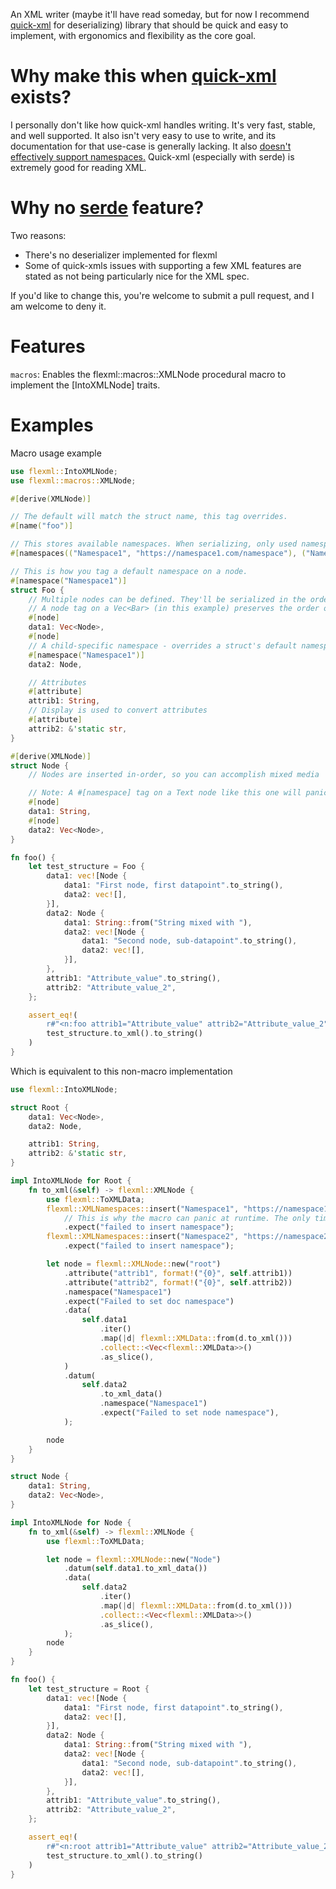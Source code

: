 An XML writer (maybe it'll have read someday, but for now I recommend [quick-xml] for deserializing) library that should be quick and easy to implement, with ergonomics and flexibility as the core goal.

# Why make this when [quick-xml] exists?
I personally don't like how quick-xml handles writing. It's very fast, stable, and well supported. It also isn't very easy to use to write, and its documentation for that use-case is generally lacking. It also [doesn't effectively support namespaces.](https://github.com/tafia/quick-xml/issues/218)
Quick-xml (especially with serde) is extremely good for reading XML.

# Why no [serde] feature?
Two reasons:
- There's no deserializer implemented for flexml
- Some of quick-xmls issues with supporting a few XML features are stated as not being particularly nice for the XML spec.

If you'd like to change this, you're welcome to submit a pull request, and I am welcome to deny it.

# Features
`macros`: Enables the flexml::macros::XMLNode procedural macro to implement the [IntoXMLNode] traits.

# Examples
Macro usage example
```rust
use flexml::IntoXMLNode;
use flexml::macros::XMLNode;

#[derive(XMLNode)]

// The default will match the struct name, this tag overrides.
#[name("foo")]

// This stores available namespaces. When serializing, only used namespaces will be rendered into the final document.
#[namespaces(("Namespace1", "https://namespace1.com/namespace"), ("Namespace2", "https://namespace2.com/namespace"))]

// This is how you tag a default namespace on a node.
#[namespace("Namespace1")]
struct Foo {
    // Multiple nodes can be defined. They'll be serialized in the order they appear on the struct.
    // A node tag on a Vec<Bar> (in this example) preserves the order of the Vec when serializing.
    #[node]
    data1: Vec<Node>,
    #[node]
    // A child-specific namespace - overrides a struct's default namespace.
    #[namespace("Namespace1")]
    data2: Node,

    // Attributes
    #[attribute]
    attrib1: String,
    // Display is used to convert attributes
    #[attribute]
    attrib2: &'static str,
}

#[derive(XMLNode)]
struct Node {
    // Nodes are inserted in-order, so you can accomplish mixed media

    // Note: A #[namespace] tag on a Text node like this one will panic at runtime.
    #[node]
    data1: String,
    #[node]
    data2: Vec<Node>,
}

fn foo() {
    let test_structure = Foo {
        data1: vec![Node {
            data1: "First node, first datapoint".to_string(),
            data2: vec![],
        }],
        data2: Node {
            data1: String::from("String mixed with "),
            data2: vec![Node {
                data1: "Second node, sub-datapoint".to_string(),
                data2: vec![],
            }],
        },
        attrib1: "Attribute_value".to_string(),
        attrib2: "Attribute_value_2",
    };

    assert_eq!(
        r#"<n:foo attrib1="Attribute_value" attrib2="Attribute_value_2" xmlns:n="https://namespace1.com/namespace"><Node>First node, first datapoint</Node><n:Node>String mixed with <Node>Second node, sub-datapoint</Node></n:Node></n:foo>"#,
        test_structure.to_xml().to_string()
    )
}
```

Which is equivalent to this non-macro implementation

```rust
use flexml::IntoXMLNode;

struct Root {
    data1: Vec<Node>,
    data2: Node,

    attrib1: String,
    attrib2: &'static str,
}

impl IntoXMLNode for Root {
    fn to_xml(&self) -> flexml::XMLNode {
        use flexml::ToXMLData;
        flexml::XMLNamespaces::insert("Namespace1", "https://namespace1.com/namespace")
            // This is why the macro can panic at runtime. The only time this should error is in the event of a RWLock poison error, which should be very rare.
            .expect("failed to insert namespace");
        flexml::XMLNamespaces::insert("Namespace2", "https://namespace2.com/namespace")
            .expect("failed to insert namespace");

        let node = flexml::XMLNode::new("root")
            .attribute("attrib1", format!("{0}", self.attrib1))
            .attribute("attrib2", format!("{0}", self.attrib2))
            .namespace("Namespace1")
            .expect("Failed to set doc namespace")
            .data(
                self.data1
                    .iter()
                    .map(|d| flexml::XMLData::from(d.to_xml()))
                    .collect::<Vec<flexml::XMLData>>()
                    .as_slice(),
            )
            .datum(
                self.data2
                    .to_xml_data()
                    .namespace("Namespace1")
                    .expect("Failed to set node namespace"),
            );

        node
    }
}

struct Node {
    data1: String,
    data2: Vec<Node>,
}

impl IntoXMLNode for Node {
    fn to_xml(&self) -> flexml::XMLNode {
        use flexml::ToXMLData;

        let node = flexml::XMLNode::new("Node")
            .datum(self.data1.to_xml_data())
            .data(
                self.data2
                    .iter()
                    .map(|d| flexml::XMLData::from(d.to_xml()))
                    .collect::<Vec<flexml::XMLData>>()
                    .as_slice(),
            );
        node
    }
}

fn foo() {
    let test_structure = Root {
        data1: vec![Node {
            data1: "First node, first datapoint".to_string(),
            data2: vec![],
        }],
        data2: Node {
            data1: String::from("String mixed with "),
            data2: vec![Node {
                data1: "Second node, sub-datapoint".to_string(),
                data2: vec![],
            }],
        },
        attrib1: "Attribute_value".to_string(),
        attrib2: "Attribute_value_2",
    };

    assert_eq!(
        r#"<n:root attrib1="Attribute_value" attrib2="Attribute_value_2" xmlns:n="https://namespace1.com/namespace"><Node>First node, first datapoint</Node><n:Node>String mixed with <Node>Second node, sub-datapoint</Node></n:Node></n:root>"#,
        test_structure.to_xml().to_string()
    )
}
```

 [quick-xml]: https://docs.rs/quick-xml/latest/quick_xml/
 [serde]: https://serde.rs/

